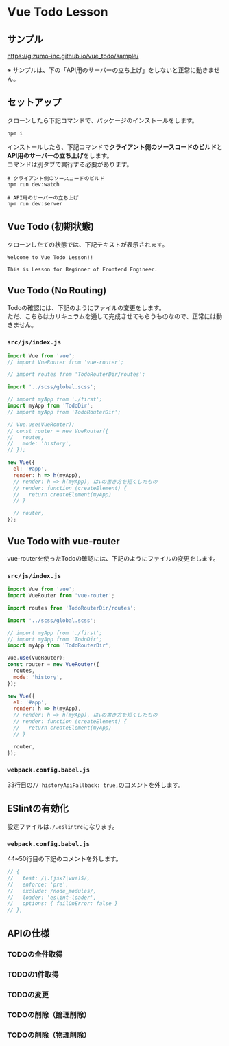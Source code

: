 # Vue Todo Lesson

## サンプル

<a href="https://gizumo-inc.github.io/vue_todo/sample/" target="_blank">https://gizumo-inc.github.io/vue_todo/sample/</a>

※ サンプルは、下の「API用のサーバーの立ち上げ」をしないと正常に動きません。

## セットアップ

クローンしたら下記コマンドで、パッケージのインストールをします。

```
npm i
```

インストールしたら、下記コマンドで**クライアント側のソースコードのビルド**と**API用のサーバーの立ち上げ**をします。  
コマンドは別タブで実行する必要があります。

```
# クライアント側のソースコードのビルド
npm run dev:watch
```

```
# API用のサーバーの立ち上げ
npm run dev:server
```

## Vue Todo (初期状態)

クローンしたての状態では、下記テキストが表示されます。

```
Welcome to Vue Todo Lesson!!

This is Lesson for Beginner of Frontend Engineer.
```

## Vue Todo (No Routing)

Todoの確認には、下記のようにファイルの変更をします。  
ただ、こちらはカリキュラムを通して完成させてもらうものなので、正常には動きません。

### `src/js/index.js`

```javascript
import Vue from 'vue';
// import VueRouter from 'vue-router';

// import routes from 'TodoRouterDir/routes';

import '../scss/global.scss';

// import myApp from './first';
import myApp from 'TodoDir';
// import myApp from 'TodoRouterDir';

// Vue.use(VueRouter);
// const router = new VueRouter({
//   routes,
//   mode: 'history',
// });

new Vue({
  el: '#app',
  render: h => h(myApp),
  // render: h => h(myApp), は↓の書き方を短くしたもの
  // render: function (createElement) {
  //   return createElement(myApp)
  // }

  // router,
});

```


## Vue Todo with vue-router

vue-routerを使ったTodoの確認には、下記のようにファイルの変更をします。

### `src/js/index.js`

```javascript
import Vue from 'vue';
import VueRouter from 'vue-router';

import routes from 'TodoRouterDir/routes';

import '../scss/global.scss';

// import myApp from './first';
// import myApp from 'TodoDir';
import myApp from 'TodoRouterDir';

Vue.use(VueRouter);
const router = new VueRouter({
  routes,
  mode: 'history',
});

new Vue({
  el: '#app',
  render: h => h(myApp),
  // render: h => h(myApp), は↓の書き方を短くしたもの
  // render: function (createElement) {
  //   return createElement(myApp)
  // }

  router,
});

```

### `webpack.config.babel.js`

33行目の`// historyApiFallback: true,`のコメントを外します。

## ESlintの有効化

設定ファイルは`./.eslintrc`になります。

### `webpack.config.babel.js`

44~50行目の下記のコメントを外します。

```javascript
// {
//   test: /\.(jsx?|vue)$/,
//   enforce: 'pre',
//   exclude: /node_modules/,
//   loader: 'eslint-loader',
//   options: { failOnError: false }
// },
```

## APIの仕様

### TODOの全件取得
### TODOの1件取得
### TODOの変更
### TODOの削除（論理削除）
### TODOの削除（物理削除）
